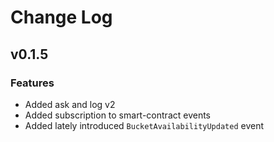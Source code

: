 # Change Log

## v0.1.5

### Features
- Added ask and log v2
- Added subscription to smart-contract events
- Added lately introduced `BucketAvailabilityUpdated` event
